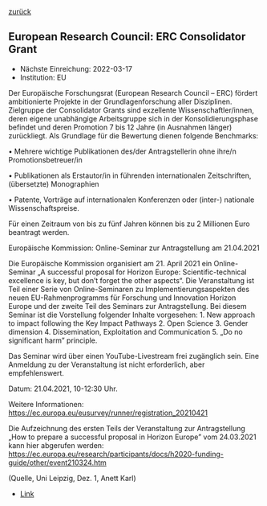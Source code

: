 [zurück](/funding/)

## European Research Council: ERC Consolidator Grant

* Nächste Einreichung: 2022-03-17
* Institution: EU

Der Europäische Forschungsrat (European Research Council – ERC) fördert ambitionierte Projekte in der Grundlagenforschung aller Disziplinen. Zielgruppe der Consolidator Grants sind exzellente Wissenschaftler/innen, deren eigene unabhängige Arbeitsgruppe sich in der Konsolidierungsphase befindet und deren Promotion 7 bis 12 Jahre (in Ausnahmen länger) zurückliegt. Als Grundlage für die Bewertung dienen folgende Benchmarks:

•           Mehrere wichtige Publikationen des/der Antragstellerin ohne ihre/n Promotionsbetreuer/in

•           Publikationen als Erstautor/in in führenden internationalen Zeitschriften, (übersetzte) Monographien

•           Patente, Vorträge auf internationalen Konferenzen oder (inter-) nationale Wissenschaftspreise.

Für einen Zeitraum von bis zu fünf Jahren können bis zu 2 Millionen Euro beantragt werden.

Europäische Kommission: Online-Seminar zur Antragstellung am 21.04.2021 

Die Europäische Kommission organisiert am 21. April 2021 ein Online-Seminar „A successful proposal for Horizon Europe: Scientific-technical excellence is key, but don’t forget the other aspects“. Die Veranstaltung ist Teil einer Serie von Online-Seminaren zu Implementierungsaspekten des neuen EU-Rahmenprogramms für Forschung und Innovation Horizon Europe und der zweite Teil des Seminars zur Antragstellung. Bei diesem Seminar ist die Vorstellung folgender Inhalte vorgesehen: 1. New approach to impact following the Key Impact Pathways 2. Open Science 3. Gender dimension 4. Dissemination, Exploitation and Communication 5. „Do no significant harm” principle.

Das Seminar wird über einen YouTube-Livestream frei zugänglich sein. Eine Anmeldung zu der Veranstaltung ist nicht erforderlich, aber empfehlenswert.

Datum: 21.04.2021, 10-12:30 Uhr.

Weitere Informationen: https://ec.europa.eu/eusurvey/runner/registration_20210421

Die Aufzeichnung des ersten Teils der Veranstaltung zur Antragstellung „How to prepare a successful proposal in Horizon Europe” vom 24.03.2021 kann hier abgerufen werden: https://ec.europa.eu/research/participants/docs/h2020-funding-guide/other/event210324.htm 

(Quelle, Uni Leipzig, Dez. 1, Anett Karl)

* [Link](https://ec.europa.eu/info/funding-tenders/opportunities/portal/screen/opportunities/topic-details/erc-2021-cog)
